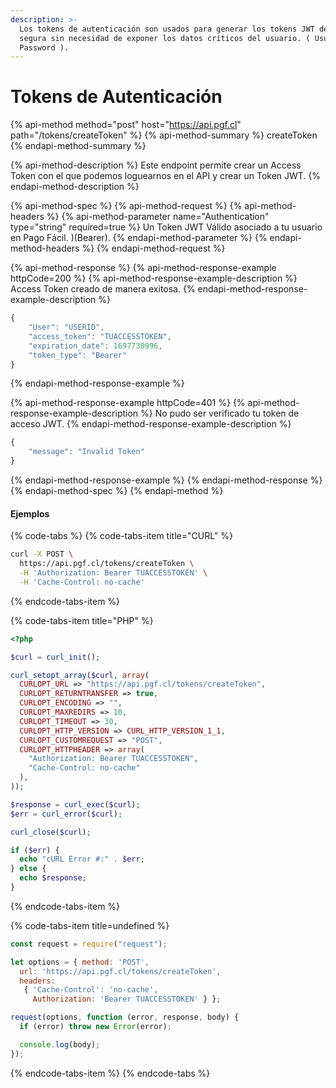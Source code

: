 ```yaml
---
description: >-
  Los tokens de autenticación son usados para generar los tokens JWT de manera
  segura sin necesidad de exponer los datos críticos del usuario. ( Usuario /
  Password ).
---
```


# Tokens de Autenticación

{% api-method method="post" host="https://api.pgf.cl" path="/tokens/createToken" %}
{% api-method-summary %}
createToken
{% endapi-method-summary %}

{% api-method-description %}
Este endpoint permite crear un Access Token con el que podemos loguearnos en el API y crear un Token JWT.
{% endapi-method-description %}

{% api-method-spec %}
{% api-method-request %}
{% api-method-headers %}
{% api-method-parameter name="Authentication" type="string" required=true %}
Un Token JWT Válido asociado a tu usuario en Pago Fácil.  \)\(Bearer\).
{% endapi-method-parameter %}
{% endapi-method-headers %}
{% endapi-method-request %}

{% api-method-response %}
{% api-method-response-example httpCode=200 %}
{% api-method-response-example-description %}
Access Token creado de manera exitosa.
{% endapi-method-response-example-description %}

```javascript
{
    "User": "USERID",
    "access_token": "TUACCESSTOKEN",
    "expiration_date": 1697730996,
    "token_type": "Bearer"
}
```
{% endapi-method-response-example %}

{% api-method-response-example httpCode=401 %}
{% api-method-response-example-description %}
No pudo ser verificado tu token de acceso JWT.
{% endapi-method-response-example-description %}

```javascript
{
    "message": "Invalid Token"
}
```
{% endapi-method-response-example %}
{% endapi-method-response %}
{% endapi-method-spec %}
{% endapi-method %}

#### Ejemplos

{% code-tabs %}
{% code-tabs-item title="CURL" %}
```bash
curl -X POST \
  https://api.pgf.cl/tokens/createToken \
  -H 'Authorization: Bearer TUACCESSTOKEN' \
  -H 'Cache-Control: no-cache' 
```
{% endcode-tabs-item %}

{% code-tabs-item title="PHP" %}
```php
<?php

$curl = curl_init();

curl_setopt_array($curl, array(
  CURLOPT_URL => "https://api.pgf.cl/tokens/createToken",
  CURLOPT_RETURNTRANSFER => true,
  CURLOPT_ENCODING => "",
  CURLOPT_MAXREDIRS => 10,
  CURLOPT_TIMEOUT => 30,
  CURLOPT_HTTP_VERSION => CURL_HTTP_VERSION_1_1,
  CURLOPT_CUSTOMREQUEST => "POST",
  CURLOPT_HTTPHEADER => array(
    "Authorization: Bearer TUACCESSTOKEN",
    "Cache-Control: no-cache"
  ),
));

$response = curl_exec($curl);
$err = curl_error($curl);

curl_close($curl);

if ($err) {
  echo "cURL Error #:" . $err;
} else {
  echo $response;
}
```
{% endcode-tabs-item %}

{% code-tabs-item title=undefined %}
```javascript
const request = require("request");

let options = { method: 'POST',
  url: 'https://api.pgf.cl/tokens/createToken',
  headers: 
   { 'Cache-Control': 'no-cache',
     Authorization: 'Bearer TUACCESSTOKEN' } };

request(options, function (error, response, body) {
  if (error) throw new Error(error);

  console.log(body);
});

```
{% endcode-tabs-item %}
{% endcode-tabs %}



